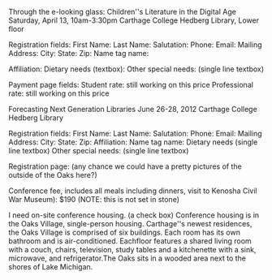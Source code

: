 Through the e-looking glass: Children''s Literature in the Digital Age
Saturday, April 13, 10am-3:30pm
Carthage College Hedberg Library, Lower floor

Registration fields:
First Name: Last Name: Salutation:
Phone:
Email:
Mailing Address: City: State: Zip:
Name tag name:

Affiliation:
Dietary needs (textbox):
Other special needs: (single line textbox)

Payment page fields:
Student rate: still working on this price
Professional rate: still working on this price

Forecasting Next Generation Libraries
June 26-28, 2012
Carthage College Hedberg Library

Registration fields:
First Name: Last Name: Salutation:
Phone:
Email:
Mailing Address: City: State: Zip:
Affiliation:
Name tag name:
Dietary needs (single line textbox)
Other special needs: (single line textbox)

Registration page: (any chance we could have a pretty pictures of the outside of the Oaks here?)

Conference fee, includes all meals including dinners, visit to Kenosha Civil War Museum): $190 (NOTE: this is not set in stone)

I need on-site conference housing. (a check box)
Conference housing is in the Oaks Village, single-person housing. Carthage''s
newest residences, the Oaks Village is comprised of six buildings. Each room
has its own bathroom and is air-conditioned. Eachfloor features a shared living
room with a couch, chairs, television, study tables and a kitchenette with a sink,
microwave, and refrigerator.The Oaks sits in a wooded area next to the shores of
Lake Michigan.


